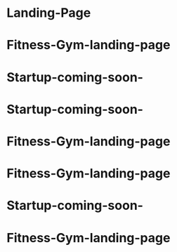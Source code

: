 # Landing-Page
# Fitness-Gym-landing-page
# Startup-coming-soon-
# Startup-coming-soon-
# Fitness-Gym-landing-page
# Fitness-Gym-landing-page
# Startup-coming-soon-
# Fitness-Gym-landing-page

